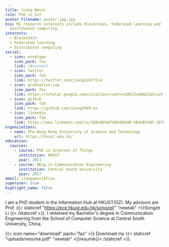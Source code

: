 ```yaml
---
title: Jiang Wensi
role: PhD in IoT
avatar_filename: avatar.jpg.jpg
bio: My research interests include blockchain, federated learning and
  distributed computing.
interests:
  - Blockchain
  - Federated learning
  - Distributed computing
social:
  - icon: envelope
    icon_pack: fas
    link: /#contact
  - icon: twitter
    icon_pack: fab
    link: https://twitter.com/jiang12477214
  - icon: graduation-cap
    icon_pack: fas
    link: https://scholar.google.com/citations?user=y4JbJZcAAAAJ&hl=zh-CN&oi=ao
  - icon: github
    icon_pack: fab
    link: https://github.com/Jiang1999-ux
  - icon: linkedin
    icon_pack: fab
    link: https://www.linkedin.com/in/%E6%96%87%E6%80%9D-%E6%B1%9F-1676341b9/
organizations:
  - name: The Hong Kong University of Science and Technology
    url: https://hkust.edu.hk/
education:
  courses:
    - course: PhD in Internet of Things
      institution: HKUST
      year: 2021
    - course: BEng in Communication Engineering
      institution: Central South University
      year: 2017
email: jiangwensiATcsu
superuser: true
highlight_name: false
---
```

I am a PhD student in the Information Hub at HKUST(GZ). My advisors are Prof. {{< staticref "https://ece.hkust.edu.hk/songzeli" "newtab" >}}Songze Li {{< /staticref >}}. I obtained my Bachelor's degree in Communication Engineering from the School of Computer Science at Central South University, China.

{{< icon name="download" pack="fas" >}} Download my {{< staticref "uploads/resume.pdf" "newtab" >}}resumé{{< /staticref >}}.